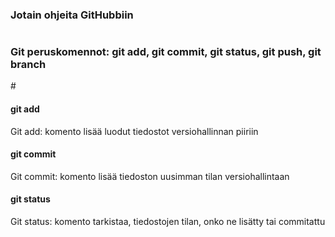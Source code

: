 ### Jotain ohjeita GitHubbiin
#
<h3>Git peruskomennot: git add, git commit, git status, git push, git branch</h3>
#
<h4>git add</h4>
Git add: komento lisää luodut tiedostot versiohallinnan piiriin
<h4>git commit</h4>
Git commit: komento lisää tiedoston uusimman tilan versiohallintaan
<h4>git status</h4>
Git status: komento tarkistaa, tiedostojen tilan, onko ne lisätty tai commitattu
